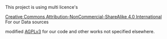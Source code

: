This project is using multi licence's

[Creative Commons Attribution-NonCommercial-ShareAlike 4.0 International](source/LICENSE) For our Data sources

modified [AGPLv3](licence.html) for our code and other works not specified elsewhere.
